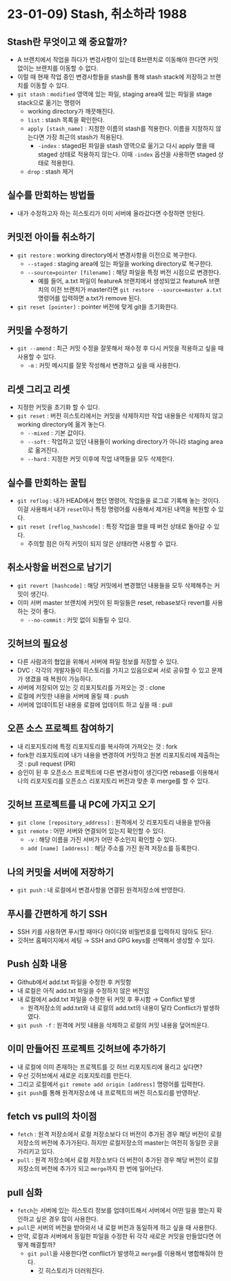 # 23-01-09) Stash, 취소하라 1988

## Stash란 무엇이고 왜 중요할까?

- A 브랜치에서 작업을 하다가 변겅사항이 있는데 B브랜치로 이동해야 한다면 커밋 없이는 브랜치를 이동할 수 없다.
- 이럴 때 현재 작업 중인 변경사항들을 stash를 통해 stash stack에 저장하고 브랜치를 이동할 수 있다.
- `git stash` : `modified` 영역에 있는 파일, staging area에 있는 파일을 stage stack으로 옮기는 명령어
    - working directory가 깨끗해진다.
    - `list` : stash 목록을 확인한다.
    - `apply [stash_name]` : 지정한 이름의 stash를 적용한다. 이름을 지정하지 않는다면 가장 최근의 stash가 적용된다.
        - `-index` : staged된 파일을 stash 영역으로 옮기고 다시 apply 했을 때 staged 상태로 적용하지 않는다. 이때 `-index` 옵션을 사용하면 staged 상태로 적용한다.
    - `drop` : stash 제거

## 실수를 만회하는 방법들

- 내가 수정하고자 하는 히스토리가 이미 서버에 올라갔다면 수정하면 안된다.

## 커밋전 아이들 취소하기

- `git restore` : working directory에서 변경사항을 이전으로 복구한다.
    - `--staged` : staging area에 있는 파일을 working directory로 복구한다.
    - `--source=pointer [filename]` : 해당 파일을 특정 버전 시점으로 변경한다.
        - 예를 들어, a.txt 파일이 featureA 브랜치에서 생성되었고 featureA 브랜치의 이전 브랜치가 master라면 `git restore --source=master a.txt` 명령어를 입력하면 a.txt가 remove 된다.
- `git reset [pointer]` : pointer 버전에 맞게 git을 초기화한다.

## 커밋을 수정하기

- `git --amend` : 최근 커밋 수정을 잘못해서 재수정 후 다시 커밋을 적용하고 싶을 때 사용할 수 있다.
    - `-m` : 커밋 메시지를 잘못 작성해서 변경하고 싶을 때 사용한다.

## 리셋 그리고 리셋

- 지정한 커밋을 초기화 할 수 있다.
- `git reset` : 버전 히스토리에서는 커밋을 삭제하지만 작업 내용들은 삭제하지 않고 working directory에 옮겨 놓는다.
    - `--mixed` : 기본 값이다.
    - `--soft` : 작업하고 있던 내용들이 working directory가 아니라 staging area로 옮겨진다.
    - `--hard` : 지정한 커밋 이후에 작업 내역들을 모두 삭제한다.

## 실수를 만회하는 꿀팁

- `git reflog` : 내가 HEAD에서 했던 명령어, 작업들을 로그로 기록해 놓는 것이다. 이걸 사용해서 내가 `reset`이나 특정 명령어를 사용해서 제거된 내역을 복원할 수 있다.
- `git reset [reflog_hashcode]` : 특정 작업을 했을 때 버전 상태로 돌아갈 수 있다.
    - 주의할 점은 아직 커밋이 되지 않은 상태라면 사용할 수 없다.

## 취소사항을 버전으로 남기기

- `git revert [hashcode]` : 해당 커밋에서 변경했던 내용들을 모두 삭제해주는 커밋이 생긴다.
- 이미 서버 master 브랜치에 커밋이 된 파일들은 reset, rebase보다 revert를 사용하는 것이 좋다.
    - `--no-commit` : 커밋 없이 되돌릴 수 있다.

## 깃허브의 필요성

- 다른 사람과의 협업을 위해서 서버에 파일 정보를 저장할 수 있다.
- DVC : 각각의 개발자들이 히스토리를 가지고 있음으로써 서로 공유할 수 있고 문제가 생겼을 때 복원이 가능하다.
- 서버에 저장되어 있는 깃 리포지토리를 가져오는 것 : clone
- 로컬에 커밋한 내용을 서버에 올릴 때 : push
- 서버에 업데이트된 내용을 로컬에 업데이트 하고 싶을 때 : pull

## 오픈 소스 프로젝트 참여하기

- 내 리포지토리에 특정 리포지토리를 복사하여 가져오는 것 : fork
- fork한 리포지토리에 내가 내용을 변경하여 커밋하고 원본 리포지토리에 제출하는 것 : pull request (PR)
- 승인이 된 후 오픈소스 프로젝트에 다른 변경사항이 생긴다면 rebase를 이용해서 나의 리포지토리를 오픈소스 리포지토리 버전과 맞춘 후 merge를 할 수 있다.

## 깃허브 프로젝트를 내 PC에 가지고 오기

- `git clone [repository_address]` : 원격에서 깃 리포지토리 내용을 받아옴
- `git remote` : 어떤 서버와 연결되어 있는지 확인할 수 있다.
    - `-v` : 해당 이름을 가진 서버가 어떤 주소인지 확인할 수 있다.
    - `add [name] [address]` : 해당 주소를 가진 원격 저장소를 등록한다.

## 나의 커밋을 서버에 저장하기

- `git push` : 내 로컬에서 변경사항을 연결된 원격저장소에 반영한다.

## 푸시를 간편하게 하기 SSH

- SSH 키를 사용하면 푸시할 때마다 아이디와 비밀번호를 입력하지 않아도 된다.
- 깃허브 홈페이지에서 세팅 → SSH and GPG keys를 선택해서 생성할 수 있다.

## Push 심화 내용

- Github에서 add.txt 파일을 수정한 후 커밋함
- 내 로컬은 아직 add.txt 파일을 수정하지 않은 버전임
- 내 로컬에서 add.txt 파일을 수정한 뒤 커밋 후 푸시함 → Conflict 발생
    - 원격저장소의 add.txt와 내 로컬의 add.txt의 내용이 달라 Conflict가 발생하였다.
- `git push -f` : 원격에 커밋 내용을 삭제하고 로컬의 커밋 내용을 덮어씌운다.

## 이미 만들어진 프로젝트 깃허브에 추가하기

- 내 로컬에 이미 존재하는 프로젝트를 깃 허브 리포지토리에 올리고 싶다면?
- 우선 깃허브에서 새로운 리포지토리를 만든다.
- 그리고 로컬에서 `git remote add origin [address]` 명령어를 입력한다.
- `git push`를 통해 원격저장소에 내 프로젝트의 버전 히스토리를 반영하낟.

## fetch vs pull의 차이점

- `fetch` : 원격 저장소에서 로컬 저장소보다 더 버전이 추가된 경우 해당 버전이 로컬 저장소의 버전에 추가가된다. 하지만 로컬저장소의 master는 여전히 동일한 곳을 가리키고 있다.
- `pull` : 원격 저장소에서 로컬 저장소보다 더 버전이 추가된 경우 해당 버전이 로컬 저장소의 버전에 추가가 되고 `merge`까지 한 번에 일어난다.

## pull 심화

- `fetch`는 서버에 있는 히스토리 정보를 업데이트해서 서버에서 어떤 일을 했는지 확인하고 싶은 경우 많이 사용한다.
- `pull`은 서버의 버전을 받아와서 내 로컬 버전과 동일하게 하고 싶을 때 사용한다.
- 만약, 로컬과 서버에서 동일한 파일을 수정한 뒤 각각 새로운 커밋을 만들었다면 어떻게 해결할까?
    - `git pull`을 사용한다면 conflict가 발생하고 `merge`를 이용해서 병합해줘야 한다.
        - 깃 히스토리가 더러워진다.

